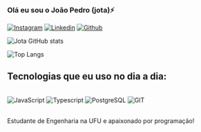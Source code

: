 ### Olá eu sou o João Pedro (jota)⚡

[![Instagram](https://img.shields.io/badge/Instagram-E4405F?style=for-the-badge&logo=instagram&logoColor=white)](https://www.instagram.com/jo_pedroai/)
[![Linkedin](https://img.shields.io/badge/LinkedIn-0077B5?style=for-the-badge&logo=linkedin&logoColor=white)](https://www.linkedin.com/in/jo%C3%A3o-pedro-ivo/)
[![Github](https://img.shields.io/badge/GitHub-100000?style=for-the-badge&logo=github&logoColor=white)](https://github.com/JotahIvo)

![Jota GitHub stats](https://github-readme-stats.vercel.app/api?username=JotahIvo&show_icons=true&theme=dracula)

![Top Langs](https://github-readme-stats.vercel.app/api/top-langs/?username=JotahIvo&layout=compact)

## Tecnologias que eu uso no dia a dia:

<div style="display: inline_block"><br/> 
    <img alt="JavaScript" src="https://img.shields.io/badge/JavaScript-F7DF1E?style=for-the-badge&logo=javascript&logoColor=black"/>
    <img alt="Typescript" src="https://img.shields.io/badge/TypeScript-007ACC?style=for-the-badge&logo=typescript&logoColor=white"/>
    <img alt="PostgreSQL" src="https://img.shields.io/badge/PostgreSQL-316192?style=for-the-badge&logo=postgresql&logoColor=white">
    <img alt="GIT" src="https://img.shields.io/badge/GIT-E44C30?style=for-the-badge&logo=git&logoColor=white">
</div><br/>

Estudante de Engenharia na UFU e apaixonado por programação!
